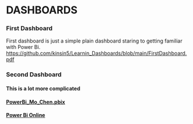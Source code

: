 
# DASHBOARDS

### First Dashboard
First dashboard is just a simple plain dashboard staring to getting familiar with Power Bi.
https://github.com/kinsin5/Learnin_Dashboards/blob/main/FirstDashboard.pdf

### Second Dashboard
#### This is a lot more complicated
#### [PowerBi_Mo_Chen.pbix](https://github.com/kinsin5/Learnin_Dashboards/blob/main/PowerBi_Mo_Chen.pbix)
#### [Power Bi Online](https://app.powerbi.com/groups/me/reports/a117a6e4-9c51-4341-bf99-ee7bb5ca1f58/a4f274f090a2994019ed?experience=power-bi)

